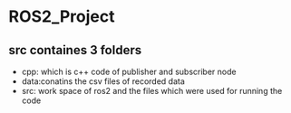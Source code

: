 # ROS2_Project

## src containes 3 folders

- cpp: which is c++ code of publisher and subscriber node
- data:conatins the csv files of recorded data
- src: work space of ros2 and the files which were used for running the code

